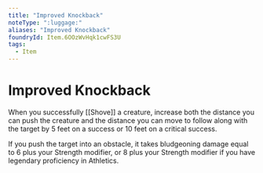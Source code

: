 ```yaml
---
title: "Improved Knockback"
noteType: ":luggage:"
aliases: "Improved Knockback"
foundryId: Item.6OOzWvHqk1cwFS3U
tags:
  - Item
---
```


# Improved Knockback

When you successfully [[Shove]] a creature, increase both the distance you can push the creature and the distance you can move to follow along with the target by 5 feet on a success or 10 feet on a critical success.

If you push the target into an obstacle, it takes bludgeoning damage equal to 6 plus your Strength modifier, or 8 plus your Strength modifier if you have legendary proficiency in Athletics.
